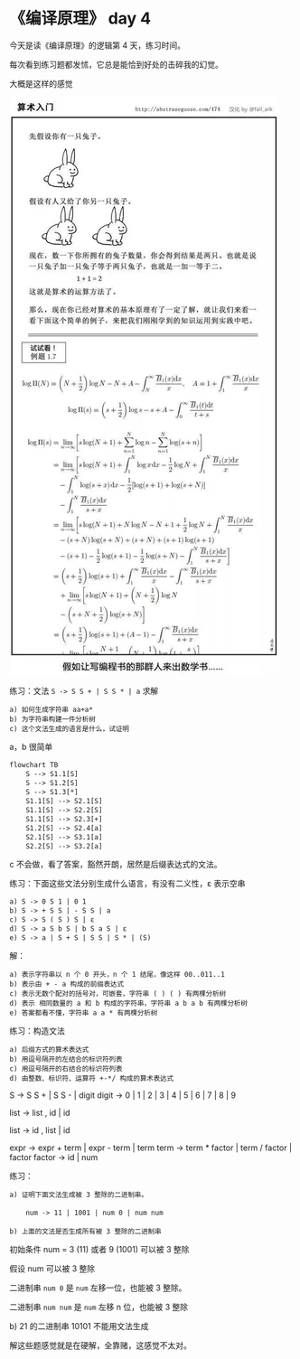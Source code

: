# 《编译原理》 day 4

今天是读《编译原理》的逻辑第 4 天，练习时间。

每次看到练习题都发怵，它总是能恰到好处的击碎我的幻觉。

大概是这样的感觉

![](5-exercise.jpg)


练习：文法 `S -> S S + | S S * | a` 求解

```
a) 如何生成字符串 aa+a*
b) 为字符串构建一件分析树
c) 这个文法生成的语言是什么，试证明
```

a，b 很简单

```mermaid
flowchart TB
    S --> S1.1[S]
    S --> S1.2[S]
    S --> S1.3[*]
    S1.1[S] --> S2.1[S]
    S1.1[S] --> S2.2[S]
    S1.1[S] --> S2.3[+]
    S1.2[S] --> S2.4[a]
    S2.1[S] --> S3.1[a]
    S2.2[S] --> S3.2[a]
```

c 不会做，看了答案，豁然开朗，居然是后缀表达式的文法。


练习：下面这些文法分别生成什么语言，有没有二义性，ε 表示空串

```
a) S -> 0 S 1 | 0 1
b) S -> + S S | - S S | a
c) S -> S ( S ) S | ε
d) S -> a S b S | b S a S | ε
e) S -> a | S + S | S S | S * | (S)
```

解：

```
a) 表示字符串以 n 个 0 开头，n 个 1 结尾，像这样 00..011..1
b) 表示由 + - a 构成的前缀表达式
c) 表示无数个配对的括号对，可嵌套，字符串 ( ) ( ) 有两棵分析树
d) 表示 相同数量的 a 和 b 构成的字符串，字符串 a b a b 有两棵分析树
e) 答案都看不懂，字符串 a a * 有两棵分析树
```


练习：构造文法

```
a) 后缀方式的算术表达式
b) 用逗号隔开的左结合的标识符列表
c) 用逗号隔开的右结合的标识符列表
d) 由整数、标识符、运算符 +-*/ 构成的算术表达式
```

S -> S S + | S S - | digit
digit -> 0 | 1 | 2 | 3 | 4 | 5 | 6 | 7 | 8 | 9

list -> list , id | id

list -> id , list | id

expr -> expr + term | expr - term | term
term -> term * factor | term / factor | factor
factor -> id | num

练习：

```
a) 证明下面文法生成被 3 整除的二进制串。

    num -> 11 | 1001 | num 0 | num num  

b) 上面的文法是否生成所有被 3 整除的二进制串
```

初始条件 num = 3 (11) 或者 9 (1001) 可以被 3 整除

假设 num 可以被 3 整除

二进制串 `num 0` 是 `num` 左移一位，也能被 3 整除。

二进制串 `num num` 是 `num` 左移 n 位，也能被 3 整除

b) 21 的二进制串 10101 不能用文法生成

解这些题感觉就是在硬解，全靠赌，这感觉不太对。